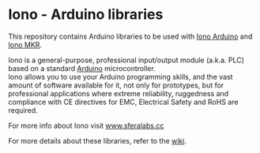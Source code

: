 # Iono - Arduino libraries

This repository contains Arduino libraries to be used with [Iono Arduino](http://www.sferalabs.cc/iono-arduino/) and [Iono MKR](http://www.sferalabs.cc/iono-mkr/).  

Iono is a general-purpose, professional input/output module (a.k.a. PLC) based on a standard [Arduino](http://www.arduino.cc/) microcontroller.  
Iono allows you to use your Arduino programming skills, and the vast amount of software available for it, not only for prototypes, but for professional applications where extreme reliability, ruggedness and compliance with CE directives for EMC, Electrical Safety and RoHS are required.

For more info about Iono visit www.sferalabs.cc

For more details about these libraries, refer to the [wiki](../../wiki).
